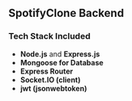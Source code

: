 ## SpotifyClone Backend

### Tech Stack Included
- **Node.js** and **Express.js**  
- **Mongoose for Database**  
- **Express Router**  
- **Socket\.IO (client)**  
- **jwt (jsonwebtoken)**